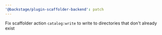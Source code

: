 ```yaml
---
'@backstage/plugin-scaffolder-backend': patch
---
```


Fix scaffolder action `catalog:write` to write to directories that don't already exist
